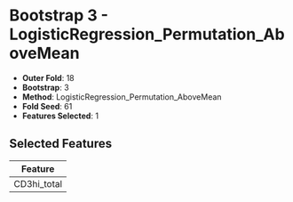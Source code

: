 # Bootstrap 3 - LogisticRegression_Permutation_AboveMean

- **Outer Fold**: 18
- **Bootstrap**: 3
- **Method**: LogisticRegression_Permutation_AboveMean
- **Fold Seed**: 61
- **Features Selected**: 1

## Selected Features

| Feature |
|---------|
| CD3hi_total |
